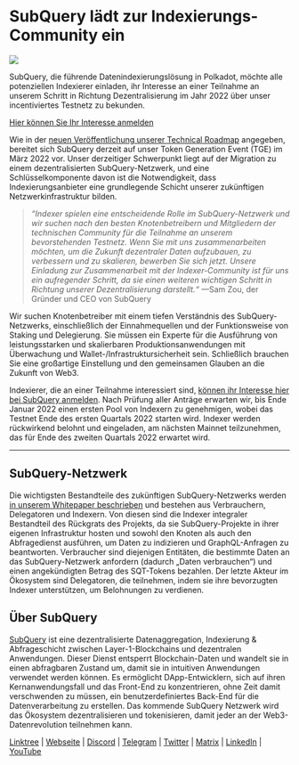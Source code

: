 # SubQuery lädt zur Indexierungs-Community ein

![](https://miro.medium.com/max/1400/1*qa014uV1jHA2WTVhUadrdA.png)

SubQuery, die führende Datenindexierungslösung in Polkadot, möchte alle potenziellen Indexierer einladen, ihr Interesse an einer Teilnahme an unserem Schritt in Richtung Dezentralisierung im Jahr 2022 über unser incentiviertes Testnetz zu bekunden.

[Hier können Sie Ihr Interesse anmelden](https://forms.gle/RyXyhb8T9Gxkwi7R9)

Wie in der [neuen Veröffentlichung unserer Technical Roadmap](https://subquery.medium.com/subquery-releases-technical-roadmap-2a3a383c49b) angegeben, bereitet sich SubQuery derzeit auf unser Token Generation Event (TGE) im März 2022 vor. Unser derzeitiger Schwerpunkt liegt auf der Migration zu einem dezentralisierten SubQuery-Netzwerk, und eine Schlüsselkomponente davon ist die Notwendigkeit, dass Indexierungsanbieter eine grundlegende Schicht unserer zukünftigen Netzwerkinfrastruktur bilden.

> _“Indexer spielen eine entscheidende Rolle im SubQuery-Netzwerk und wir suchen nach den besten Knotenbetreibern und Mitgliedern der technischen Community für die Teilnahme an unserem bevorstehenden Testnetz. Wenn Sie mit uns zusammenarbeiten möchten, um die Zukunft dezentraler Daten aufzubauen, zu verbessern und zu skalieren, bewerben Sie sich jetzt. Unsere Einladung zur Zusammenarbeit mit der Indexer-Community ist für uns ein aufregender Schritt, da sie einen weiteren wichtigen Schritt in Richtung unserer Dezentralisierung darstellt.“_ —Sam Zou, der Gründer und CEO von SubQuery

Wir suchen Knotenbetreiber mit einem tiefen Verständnis des SubQuery-Netzwerks, einschließlich der Einnahmequellen und der Funktionsweise von Staking und Delegierung. Sie müssen ein Experte für die Ausführung von leistungsstarken und skalierbaren Produktionsanwendungen mit Überwachung und Wallet-/Infrastruktursicherheit sein. Schließlich brauchen Sie eine großartige Einstellung und den gemeinsamen Glauben an die Zukunft von Web3.

Indexierer, die an einer Teilnahme interessiert sind, [können ihr Interesse hier bei SubQuery anmelden](https://forms.gle/RyXyhb8T9Gxkwi7R9). Nach Prüfung aller Anträge erwarten wir, bis Ende Januar 2022 einen ersten Pool von Indexern zu genehmigen, wobei das Testnet Ende des ersten Quartals 2022 starten wird. Indexer werden rückwirkend belohnt und eingeladen, am nächsten Mainnet teilzunehmen, das für Ende des zweiten Quartals 2022 erwartet wird.

---

## SubQuery-Netzwerk

Die wichtigsten Bestandteile des zukünftigen SubQuery-Netzwerks werden [in unserem Whitepaper beschrieben](https://static.subquery.network/whitepaper.pdf) und bestehen aus Verbrauchern, Delegatoren und Indexern. Von diesen sind die Indexer integraler Bestandteil des Rückgrats des Projekts, da sie SubQuery-Projekte in ihrer eigenen Infrastruktur hosten und sowohl den Knoten als auch den Abfragedienst ausführen, um Daten zu indizieren und GraphQL-Anfragen zu beantworten. Verbraucher sind diejenigen Entitäten, die bestimmte Daten an das SubQuery-Netzwerk anfordern (dadurch „Daten verbrauchen“) und einen angekündigten Betrag des SQT-Tokens bezahlen. Der letzte Akteur im Ökosystem sind Delegatoren, die teilnehmen, indem sie ihre bevorzugten Indexer unterstützen, um Belohnungen zu verdienen.

## Über SubQuery

[SubQuery](https://subquery.network/) ist eine dezentralisierte Datenaggregation, Indexierung & Abfrageschicht zwischen Layer-1-Blockchains und dezentralen Anwendungen. Dieser Dienst entsperrt Blockchain-Daten und wandelt sie in einen abfragbaren Zustand um, damit sie in intuitiven Anwendungen verwendet werden können. Es ermöglicht DApp-Entwicklern, sich auf ihren Kernanwendungsfall und das Front-End zu konzentrieren, ohne Zeit damit verschwenden zu müssen, ein benutzerdefiniertes Back-End für die Datenverarbeitung zu erstellen. Das kommende SubQuery Netzwerk wird das Ökosystem dezentralisieren und tokenisieren, damit jeder an der Web3-Datenrevolution teilnehmen kann.

​​[Linktree](https://linktr.ee/subquerynetwork)  |  [Webseite](https://subquery.network/)  |  [Discord](https://discord.com/invite/78zg8aBSMG)  |  [Telegram](https://t.me/subquerynetwork)  |  [Twitter](https://twitter.com/subquerynetwork)  |  [Matrix](https://matrix.to/#/#subquery:matrix.org)  |  [LinkedIn](https://www.linkedin.com/company/subquery)  |  [YouTube](https://www.youtube.com/channel/UCi1a6NUUjegcLHDFLr7CqLw)
